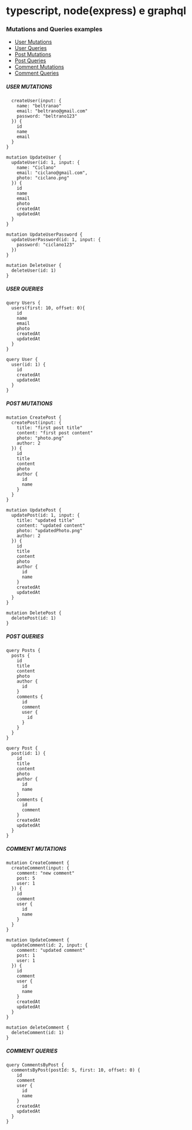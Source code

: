 # typescript, node(express) e graphql

### Mutations and Queries examples

- [User Mutations](#user-mutations)
- [User Queries](#user-queries)
- [Post Mutations](#post-mutations)
- [Post Queries](#post-queries)
- [Comment Mutations](#comment-mutations)
- [Comment Queries](#comment-queries)

##### USER MUTATIONS
```mutation CreateUser {
  createUser(input: {
    name: "beltranao"
    email: "beltrano@gmail.com"
    password: "beltrano123"
  }) {
    id
    name
    email
  }
}

mutation UpdateUser {
  updateUser(id: 1, input: {
    name: "Ciclano"
    email: "ciclano@gmail.com",
    photo: "ciclano.png"
  }) {
    id
    name
    email
    photo
    createdAt
    updatedAt
  }
}

mutation UpdateUserPassword {
  updateUserPassword(id: 1, input: {
    password: "ciclano123"
  }) 
}

mutation DeleteUser {
  deleteUser(id: 1) 
}
```

##### USER QUERIES
```
query Users {
  users(first: 10, offset: 0){
    id
    name
    email
    photo
    createdAt
    updatedAt
  }
}

query User {
  user(id: 1) {
    id
    createdAt
    updatedAt
  }
}
```


##### POST MUTATIONS
```
mutation CreatePost {
  createPost(input: {
    title: "first post title"
    content: "first post content"
    photo: "photo.png"
    author: 2
  }) {
    id
    title
    content
    photo
   	author {
      id
      name
    }
  }
}

mutation UpdatePost {
  updatePost(id: 1, input: {
    title: "updated title"
    content: "updated content"
    photo: "updatedPhoto.png"
    author: 2
  }) {
    id
    title
    content
    photo
    author {
      id
      name
    }
    createdAt
    updatedAt
  }
}

mutation DeletePost {
  deletePost(id: 1)
}
```

##### POST QUERIES
```
query Posts {
  posts {
    id
    title
    content
    photo
    author {
      id
    }
    comments {
      id
      comment
      user {
        id
      }
    }
  }
}

query Post {
  post(id: 1) {
    id
    title
    content
    photo
    author {
      id
      name
    }
    comments {
      id
      comment
    }
    createdAt
    updatedAt
  }
}
```


##### COMMENT MUTATIONS
```
mutation CreateComment {
  createComment(input: {
    comment: "new comment"
    post: 5
    user: 1
  }) {
    id
    comment
    user {
      id
      name
    }
  }
}

mutation UpdateComment {
  updateComment(id: 2, input: {
    comment: "updated comment"
    post: 1
    user: 1
  }) {
    id
    comment
    user {
      id
      name
    }
    createdAt
    updatedAt
  }
}

mutation deleteComment {
  deleteComment(id: 1)
}
```

##### COMMENT QUERIES
```
query CommentsByPost {
  commentsByPost(postId: 5, first: 10, offset: 0) {
    id
    comment
    user {
      id
      name
    }
    createdAt
    updatedAt
  }
}
```